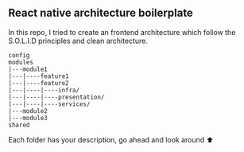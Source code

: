 ## React native architecture boilerplate

In this repo, I tried to create an frontend architecture which follow the S.O.L.I.D principles and clean architecture.


```
config
modules
|---module1
|---|----feature1
|---|----feature2
|---|----|----infra/
|---|----|----presentation/
|---|----|----services/
|---module2
|---module3   
shared

```

Each folder has your description, go ahead and look around ⬆️
